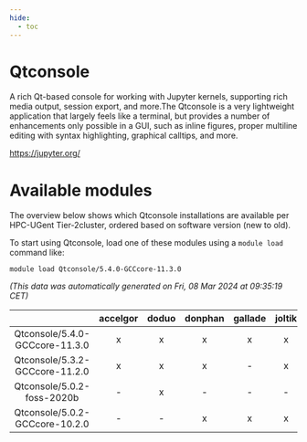 ```yaml
---
hide:
  - toc
---
```


Qtconsole
=========


A rich Qt-based console for working with Jupyter kernels, supporting rich media output, session export, and more.The Qtconsole is a very lightweight application that largely feels like a terminal, but provides a number of enhancements only possible in a GUI, such as inline figures, proper multiline editing with syntax highlighting, graphical calltips, and more.

https://jupyter.org/
# Available modules


The overview below shows which Qtconsole installations are available per HPC-UGent Tier-2cluster, ordered based on software version (new to old).

To start using Qtconsole, load one of these modules using a `module load` command like:

```shell
module load Qtconsole/5.4.0-GCCcore-11.3.0
```

*(This data was automatically generated on Fri, 08 Mar 2024 at 09:35:19 CET)*  

| |accelgor|doduo|donphan|gallade|joltik|skitty|
| :---: | :---: | :---: | :---: | :---: | :---: | :---: |
|Qtconsole/5.4.0-GCCcore-11.3.0|x|x|x|x|x|x|
|Qtconsole/5.3.2-GCCcore-11.2.0|x|x|x|-|x|x|
|Qtconsole/5.0.2-foss-2020b|-|x|-|-|-|-|
|Qtconsole/5.0.2-GCCcore-10.2.0|-|-|x|x|x|x|

